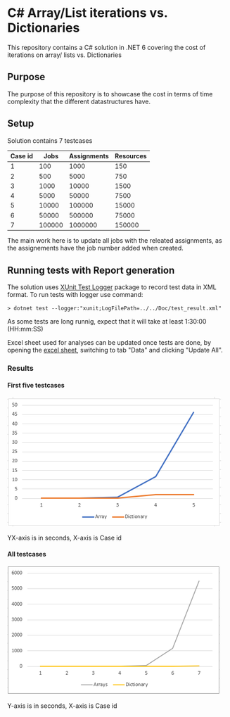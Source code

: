 # C# Array/List iterations vs. Dictionaries
This repository contains a C# solution in .NET 6 covering the cost of iterations on array/ lists vs. Dictionaries


## Purpose
The purpose of this repository is to showcase the cost in terms of time complexity that the different datastructures have.

## Setup
Solution contains 7 testcases

| Case id | Jobs | Assignments | Resources |
| ---- | ---- | ----------- | --------- |
| 1 | 100 | 1000 | 150 |
| 2 | 500 | 5000 | 750 |
| 3 | 1000 | 10000 | 1500 |
| 4 | 5000 | 50000 | 7500 |
| 5 | 10000 | 100000 | 15000 |
| 6 | 50000 | 500000 | 75000 |
| 7 | 100000 | 1000000 | 150000 |

The main work here is to update all jobs with the releated assignments, as the assignements have the job number added when created.

## Running tests with Report generation
The solution uses [XUnit Test Logger](https://github.com/spekt/xunit.testlogger) package to record test data in XML format.
To run tests with logger use command:

```
> dotnet test --logger:"xunit;LogFilePath=../../Doc/test_result.xml"
```
As some tests are long runnig, expect that it will take at least 1:30:00 (HH:mm:SS)

Excel sheet used for analyses can be updated once tests are done, by opening the [excel sheet](Doc/PerformanceAnalysis.xlsx), switching to tab "Data" and clicking "Update All".

### Results
#### First five testcases
![first five testcases](Doc/chart_first_five_testcases.png "First five testcases")

YX-axis is in seconds, X-axis is Case id

#### All testcases
![all testcases](Doc/chart_all_testcases.png "All testcases")

Y-axis is in seconds, X-axis is Case id
